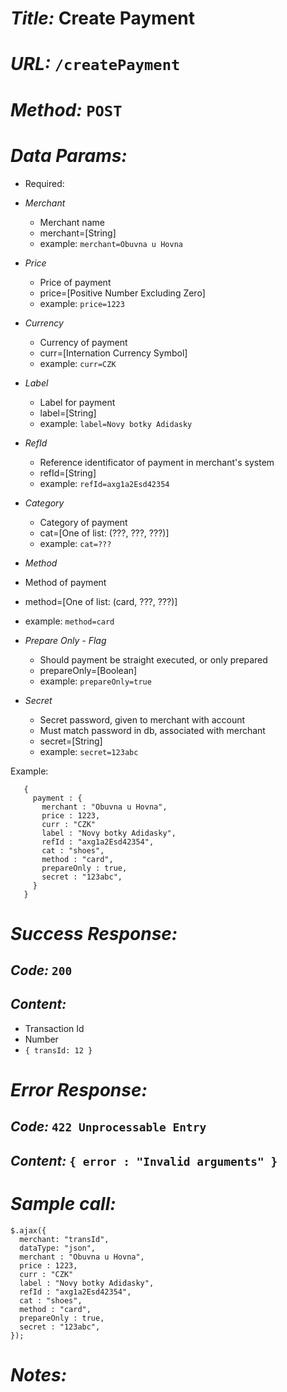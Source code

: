 # *Title:* Create Payment
# *URL:* `/createPayment`
# *Method:* `POST`
# *Data Params:*
- Required:
 - *Merchant*
   - Merchant name
   - merchant=[String]
   - example: `merchant=Obuvna u Hovna`

 - *Price*
   - Price of payment
   - price=[Positive Number Excluding Zero]
   - example: `price=1223`

 - *Currency*
   - Currency of payment
   - curr=[Internation Currency Symbol]
   - example: `curr=CZK`

 - *Label*
   - Label for payment
   - label=[String]
   - example: `label=Novy botky Adidasky`

 - *RefId*
   - Reference identificator of payment in merchant's system
   - refId=[String]
   - example: `refId=axg1a2Esd42354`

 - *Category*
   - Category of payment
   - cat=[One of list: (???, ???, ???)]
   - example: `cat=???`

  - *Method*
   - Method of payment
   - method=[One of list: (card, ???, ???)]
   - example: `method=card`

 - *Prepare Only - Flag*
   - Should payment be straight executed, or only prepared
   - prepareOnly=[Boolean]
   - example: `prepareOnly=true`

 - *Secret*
   - Secret password, given to merchant with account
   - Must match password in db, associated with merchant
   - secret=[String]
   - example: `secret=123abc`

Example:
```
   {
     payment : {
       merchant : "Obuvna u Hovna",
       price : 1223,
       curr : "CZK"
       label : "Novy botky Adidasky",
       refId : "axg1a2Esd42354",
       cat : "shoes",
       method : "card",
       prepareOnly : true,
       secret : "123abc",
     }
   }
```
# *Success Response:*
## *Code:* `200`
## *Content:*
- Transaction Id
 - Number
 - `{ transId: 12 }`

# *Error Response:*
## *Code:* `422 Unprocessable Entry`
## *Content:* `{ error : "Invalid arguments" }`

# *Sample call:*
```
$.ajax({
  merchant: "transId",
  dataType: "json",
  merchant : "Obuvna u Hovna",
  price : 1223,
  curr : "CZK"
  label : "Novy botky Adidasky",
  refId : "axg1a2Esd42354",
  cat : "shoes",
  method : "card",
  prepareOnly : true,
  secret : "123abc",
});
```

# *Notes:*
